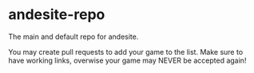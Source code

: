 # andesite-repo
The main and default repo for andesite.

You may create pull requests to add your game to the list. Make sure to have working links, overwise your game may NEVER be accepted again!
